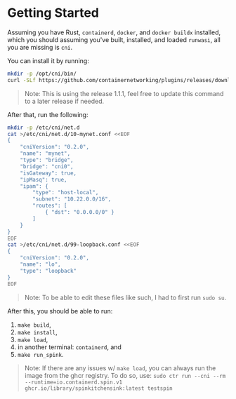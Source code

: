 # Getting Started

Assuming you have Rust, `containerd`, `docker`, and `docker buildx` installed, which you should assuming you've built, installed, and loaded `runwasi`, all you are missing is `cni`. 

You can install it by running:
```sh
mkdir -p /opt/cni/bin/
curl -SLf https://github.com/containernetworking/plugins/releases/download/v1.1.1/cni-plugins-linux-amd64-v1.1.1.tgz | sudo tar -C /opt/cni/bin -zxv
```

> Note: This is using the release 1.1.1, feel free to update this command to a later release if needed.

After that, run the following:
```sh
mkdir -p /etc/cni/net.d
cat >/etc/cni/net.d/10-mynet.conf <<EOF
{
	"cniVersion": "0.2.0",
	"name": "mynet",
	"type": "bridge",
	"bridge": "cni0",
	"isGateway": true,
	"ipMasq": true,
	"ipam": {
		"type": "host-local",
		"subnet": "10.22.0.0/16",
		"routes": [
			{ "dst": "0.0.0.0/0" }
		]
	}
}
EOF
cat >/etc/cni/net.d/99-loopback.conf <<EOF
{
	"cniVersion": "0.2.0",
	"name": "lo",
	"type": "loopback"
}
EOF
```

> Note: To be able to edit these files like such, I had to first run `sudo su`.

After this, you should be able to run:
1. `make build`,
1. `make install`,
1. `make load`, 
1. in another terminal: `containerd`, and
1. `make run_spink`.

> Note: If there are any issues w/ `make load`, you can always run the image from the ghcr registry. To do so, use: `sudo ctr run --cni --rm --runtime=io.containerd.spin.v1 ghcr.io/library/spinkitchensink:latest testspin`